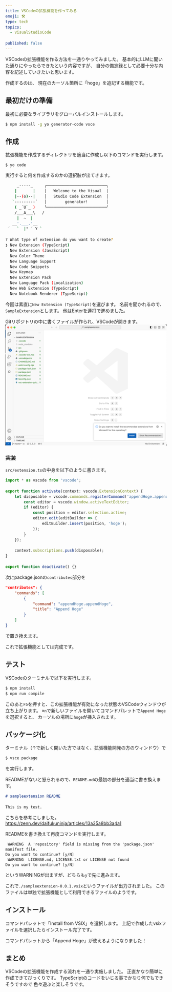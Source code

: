 ```yaml
---
title: VSCodeの拡張機能を作ってみる
emoji: 🛠️
type: tech
topics:
  - VisualStudioCode

published: false
---
```

VSCodeの拡張機能を作る方法を一通りやってみました。 基本的にLLMに聞いた通りにやったらできたという内容ですが、 自分の備忘録として必要十分な内容を記述していきたいと思います。

作成するのは、 現在のカーソル箇所に「hoge」を追記する機能です。
## 最初だけの準備
最初に必要なライブラリをグローバルインストールします。
```bash
$ npm install -g yo generator-code vsce
```
## 作成
拡張機能を作成するディレクトリを適当に作成し以下のコマンドを実行します。
```
$ yo code
```
実行すると何を作成するのかの選択肢が出てきます。
```bash
     _-----_     ╭──────────────────────────╮
    |       |    │   Welcome to the Visual  │
    |--(o)--|    │   Studio Code Extension  │
   `---------´   │        generator!        │
    ( _´U`_ )    ╰──────────────────────────╯
    /___A___\   /
     |  ~  |
   __'.___.'__
 ´   `  |° ´ Y `

? What type of extension do you want to create?
❯ New Extension (TypeScript)
  New Extension (JavaScript)
  New Color Theme
  New Language Support
  New Code Snippets
  New Keymap
  New Extension Pack
  New Language Pack (Localization)
  New Web Extension (TypeScript)
  New Notebook Renderer (TypeScript)
```
今回は素直に`New Extension (TypeScript)`を選びます。 名前を聞かれるので、`SampleExtension`とします。 他はEnterを連打で進めました。

Gitリポジトリの中に書くファイルが作られ、VSCodeが開きます。
![](https://raw.githubusercontent.com/shogetoshi/obsidian/refs/heads/master/99_Asset/PastedImage20241205231928.png)
### 実装
`src/extension.ts`の中身を以下のように書きます。
```typescript:src/extensions.ts
import * as vscode from 'vscode';

export function activate(context: vscode.ExtensionContext) {
    let disposable = vscode.commands.registerCommand('appendHoge.appendHoge', () => {
        const editor = vscode.window.activeTextEditor;
        if (editor) {
            const position = editor.selection.active;
            editor.edit(editBuilder => {
                editBuilder.insert(position, 'hoge');
            });
        }
    });

    context.subscriptions.push(disposable);
}

export function deactivate() {}
```
次にpackage.jsonの`contributes`部分を
```json:package.json
"contributes": {
    "commands": [
        {
            "command": "appendHoge.appendHoge",
            "title": "Append Hoge"
        }
    ]
}
```
で置き換えます。

これで拡張機能としては完成です。
## テスト
VSCodeのターミナルで以下を実行します。
```bash
$ npm install
$ npm run compile
```
このあと`F5`を押すと、この拡張機能が有効になった状態のVSCodeウィンドウが立ち上がります。 `⌘n`で新しいファイルを開いてコマンドパレットで`Append Hoge`を選択すると、 カーソルの場所に`hoge`が挿入されます。
## パッケージ化
ターミナル（↑で新しく開いた方ではなく、拡張機能開発の方のウィンドウ）で
```bash
$ vsce package
```
を実行します。

READMEがないと怒られるので、`README.md`の最初の部分を適当に書き換えます。
```markdown
# sampleextension README

This is my test.
```
こちらを参考にしました。
https://zenn.dev/daifukuninja/articles/13a35a8bb3a4a1

READMEを書き換えて再度コマンドを実行します。
```
 WARNING  A 'repository' field is missing from the 'package.json' manifest file.
Do you want to continue? [y/N]
 WARNING  LICENSE.md, LICENSE.txt or LICENSE not found
Do you want to continue? [y/N]
```
というWARNINGが出ますが、どちらも`y`で先に進みます。

これで`./sampleextension-0.0.1.vsix`というファイルが出力されました。 このファイルは単独で拡張機能として利用できるファイルのようです。
## インストール
コマンドパレットで「Install from VSIX」を選択します。 上記で作成したvsixファイルを選択したらインストール完了です。

コマンドパレットから「Append Hoge」が使えるようになりました！
## まとめ
VSCodeの拡張機能を作成する流れを一通り実施しました。 正直かなり簡単に作成できてびっくりです。 TypeScriptのコードをいじる事でかなり何でもできそうですので 色々遊ぶと楽しそうです。

